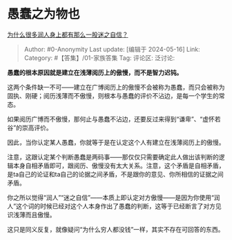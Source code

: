 # 愚蠢之为物也
[为什么很多润人身上都有那么一股迷之自信？](https://www.zhihu.com/question/612954051/answer/3500388516)

> Author: #0-Anonymity
> Last update: [编辑于 2024-05-16]
> Link:
> Category: #【答集】/01-家族答集 
> Tag: 
> 评论区:
> 泛讨论:

**愚蠢的根本原因就是建立在浅薄阅历上的傲慢，而不是智力迟钝。**

这两个条件缺一不可——建立在广博阅历上的傲慢不会被称为愚蠢，而只会被称为固执、刚硬；阅历浅薄而不傲慢，则根本与愚蠢的评价不沾边，是每一个学生的常态。

如果阅历广博而不傲慢，那何止与愚蠢不沾边，还要反过来得到“谦卑”、“虚怀若谷”的崇高评价。

因此，当你认定某人愚蠢，你就等于是在认定这个人有建立在浅薄阅历上的傲慢。

注意，这跟认定某个判断愚蠢是两码事——那仅仅只需要确定此人做出该判断的逻辑本身自相矛盾即可，跟阅历、傲慢没有太大关系。注意，这个矛盾是自相矛盾，是ta自己的论证和ta自己的论据之间矛盾，不是跟你的意见、你所相信的证据之间矛盾。

你之所以觉得“润人”“迷之自信”——本质上即认定对方傲慢——是因为你使用“润人”这个词的时候已经对这个人本身作出了愚蠢的判断，这等于已经断言了对方见识浅薄而且傲慢。

这只是同义反复，就像疑问“为什么穷人都没钱”一样，其实不存在可回答的东西。